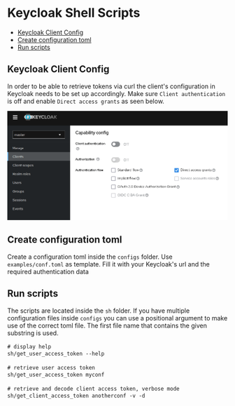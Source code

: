 # Keycloak Shell Scripts

<!-- toc -->

- [Keycloak Client Config](#keycloak-client-config)
- [Create configuration toml](#create-configuration-toml)
- [Run scripts](#run-scripts)

<!-- /toc -->

## Keycloak Client Config

In order to be able to retrieve tokens via curl the client's configuration in Keycloak needs to be set up accordingly. Make sure `Client authentication` is off and enable `Direct access grants` as seen below.

![client conf](gfx/client_config.png)

## Create configuration toml

Create a configuration toml inside the `configs` folder. Use `examples/conf.toml` as template. Fill it with your Keycloak's url and the required authentication data

## Run scripts

The scripts are located inside the `sh` folder. If you have multiple configuration files inside `configs` you can use a positional argument to make use of the correct toml file. The first file name that contains the given substring is used.

```shell
# display help
sh/get_user_access_token --help

# retrieve user access token
sh/get_user_access_token myconf

# retrieve and decode client access token, verbose mode
sh/get_client_access_token anotherconf -v -d
```
